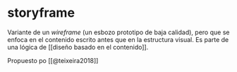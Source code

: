 # storyframe
Variante de un *wireframe* (un esbozo prototipo de baja calidad), pero que se enfoca en el contenido escrito antes que en la estructura visual. Es parte de una lógica de [[diseño basado en el contenido]].

Propuesto po [[@teixeira2018]]
